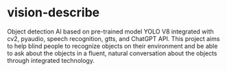 # vision-describe
Object detection AI based on pre-trained model YOLO V8 integrated with cv2, pyaudio, speech recognition, gtts, and ChatGPT API. This project aims to help blind people to recognize objects on their environment and be able to ask about the objects in a fluent, natural conversation about the objects through integrated technology.
